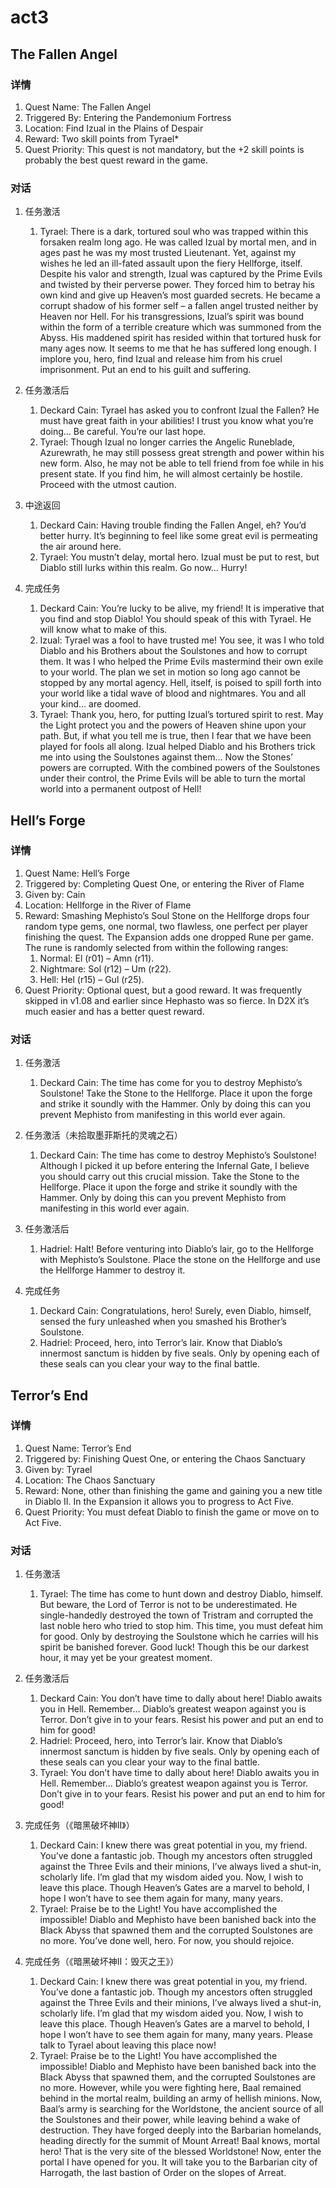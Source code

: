 # act3


## The Fallen Angel

### 详情 

1. Quest Name: The Fallen Angel
2. Triggered By: Entering the Pandemonium Fortress
3. Location: Find Izual in the Plains of Despair
4. Reward: Two skill points from Tyrael*
5. Quest Priority: This quest is not mandatory, but the +2 skill points is probably the best quest reward in the game.


### 对话

1. 任务激活

    1. Tyrael: There is a dark, tortured soul who was trapped within this forsaken realm long ago. He was called Izual by mortal men, and in ages past he was my most trusted Lieutenant. Yet, against my wishes he led an ill-fated assault upon the fiery Hellforge, itself. Despite his valor and strength, Izual was captured by the Prime Evils and twisted by their perverse power. They forced him to betray his own kind and give up Heaven’s most guarded secrets. He became a corrupt shadow of his former self – a fallen angel trusted neither by Heaven nor Hell. For his transgressions, Izual’s spirit was bound within the form of a terrible creature which was summoned from the Abyss. His maddened spirit has resided within that tortured husk for many ages now. It seems to me that he has suffered long enough. I implore you, hero, find Izual and release him from his cruel imprisonment. Put an end to his guilt and suffering.

2. 任务激活后

    1. Deckard Cain: Tyrael has asked you to confront Izual the Fallen? He must have great faith in your abilities! I trust you know what you’re doing… Be careful. You’re our last hope.
    2. Tyrael: Though Izual no longer carries the Angelic Runeblade, Azurewrath, he may still possess great strength and power within his new form. Also, he may not be able to tell friend from foe while in his present state. If you find him, he will almost certainly be hostile. Proceed with the utmost caution.

3. 中途返回

    1. Deckard Cain: Having trouble finding the Fallen Angel, eh? You’d better hurry. It’s beginning to feel like some great evil is permeating the air around here.
    2. Tyrael: You mustn’t delay, mortal hero. Izual must be put to rest, but Diablo still lurks within this realm. Go now… Hurry!

4. 完成任务

    1. Deckard Cain: You’re lucky to be alive, my friend! It is imperative that you find and stop Diablo! You should speak of this with Tyrael. He will know what to make of this.
    2. Izual: Tyrael was a fool to have trusted me! You see, it was I who told Diablo and his Brothers about the Soulstones and how to corrupt them. It was I who helped the Prime Evils mastermind their own exile to your world. The plan we set in motion so long ago cannot be stopped by any mortal agency. Hell, itself, is poised to spill forth into your world like a tidal wave of blood and nightmares. You and all your kind… are doomed.
    3. Tyrael: Thank you, hero, for putting Izual’s tortured spirit to rest. May the Light protect you and the powers of Heaven shine upon your path. But, if what you tell me is true, then I fear that we have been played for fools all along. Izual helped Diablo and his Brothers trick me into using the Soulstones against them… Now the Stones’ powers are corrupted. With the combined powers of the Soulstones under their control, the Prime Evils will be able to turn the mortal world into a permanent outpost of Hell! 



## Hell’s Forge

### 详情

1. Quest Name: Hell’s Forge
2. Triggered by: Completing Quest One, or entering the River of Flame
3. Given by: Cain
4. Location: Hellforge in the River of Flame
5. Reward: Smashing Mephisto’s Soul Stone on the Hellforge drops four random type gems, one normal, two flawless, one perfect per player finishing the quest. The Expansion adds one dropped Rune per game. The rune is randomly selected from within the following ranges:
    1. Normal: El (r01) – Amn (r11).
    2. Nightmare: Sol (r12) – Um (r22).
    3. Hell: Hel (r15) – Gul (r25).
6. Quest Priority: Optional quest, but a good reward. It was frequently skipped in v1.08 and earlier since Hephasto was so fierce. In D2X it’s much easier and has a better quest reward.

### 对话

1. 任务激活

    1. Deckard Cain: The time has come for you to destroy Mephisto’s Soulstone! Take the Stone to the Hellforge. Place it upon the forge and strike it soundly with the Hammer. Only by doing this can you prevent Mephisto from manifesting in this world ever again.

2. 任务激活（未拾取墨菲斯托的灵魂之石）

    1. Deckard Cain: The time has come to destroy Mephisto’s Soulstone! Although I picked it up before entering the Infernal Gate, I believe you should carry out this crucial mission. Take the Stone to the Hellforge. Place it upon the forge and strike it soundly with the Hammer. Only by doing this can you prevent Mephisto from manifesting in this world ever again.

3. 任务激活后

    1. Hadriel: Halt! Before venturing into Diablo’s lair, go to the Hellforge with Mephisto’s Soulstone. Place the stone on the Hellforge and use the Hellforge Hammer to destroy it.

4. 完成任务

    1. Deckard Cain: Congratulations, hero! Surely, even Diablo, himself, sensed the fury unleashed when you smashed his Brother’s Soulstone.
    2. Hadriel: Proceed, hero, into Terror’s lair. Know that Diablo’s innermost sanctum is hidden by five seals. Only by opening each of these seals can you clear your way to the final battle. 




## Terror’s End

### 详情

1. Quest Name: Terror’s End
2. Triggered by: Finishing Quest One, or entering the Chaos Sanctuary
3. Given by: Tyrael
4. Location: The Chaos Sanctuary
5. Reward: None, other than finishing the game and gaining you a new title in Diablo II. In the Expansion it allows you to progress to Act Five.
6. Quest Priority: You must defeat Diablo to finish the game or move on to Act Five.

### 对话

1. 任务激活

    1. Tyrael: The time has come to hunt down and destroy Diablo, himself. But beware, the Lord of Terror is not to be underestimated. He single-handedly destroyed the town of Tristram and corrupted the last noble hero who tried to stop him. This time, you must defeat him for good. Only by destroying the Soulstone which he carries will his spirit be banished forever. Good luck! Though this be our darkest hour, it may yet be your greatest moment.

2. 任务激活后

    1. Deckard Cain: You don’t have time to dally about here! Diablo awaits you in Hell. Remember… Diablo’s greatest weapon against you is Terror. Don’t give in to your fears. Resist his power and put an end to him for good!
    2. Hadriel: Proceed, hero, into Terror’s lair. Know that Diablo’s innermost sanctum is hidden by five seals. Only by opening each of these seals can you clear your way to the final battle.
    3. Tyrael: You don’t have time to dally about here! Diablo awaits you in Hell. Remember… Diablo’s greatest weapon against you is Terror. Don’t give in to your fears. Resist his power and put an end to him for good!

3. 完成任务（《暗黑破坏神II》）

    1. Deckard Cain: I knew there was great potential in you, my friend. You’ve done a fantastic job. Though my ancestors often struggled against the Three Evils and their minions, I’ve always lived a shut-in, scholarly life. I’m glad that my wisdom aided you. Now, I wish to leave this place. Though Heaven’s Gates are a marvel to behold, I hope I won’t have to see them again for many, many years.
    2. Tyrael: Praise be to the Light! You have accomplished the impossible! Diablo and Mephisto have been banished back into the Black Abyss that spawned them and the corrupted Soulstones are no more. You’ve done well, hero. For now, you should rejoice.

4. 完成任务（《暗黑破坏神II：毁灭之王》）

    1. Deckard Cain: I knew there was great potential in you, my friend. You’ve done a fantastic job. Though my ancestors often struggled against the Three Evils and their minions, I’ve always lived a shut-in, scholarly life. I’m glad that my wisdom aided you. Now, I wish to leave this place. Though Heaven’s Gates are a marvel to behold, I hope I won’t have to see them again for many, many years. Please talk to Tyrael about leaving this place now!
    2. Tyrael: Praise be to the Light! You have accomplished the impossible! Diablo and Mephisto have been banished back into the Black Abyss that spawned them, and the corrupted Soulstones are no more. However, while you were fighting here, Baal remained behind in the mortal realm, building an army of hellish minions. Now, Baal’s army is searching for the Worldstone, the ancient source of all the Soulstones and their power, while leaving behind a wake of destruction. They have forged deeply into the Barbarian homelands, heading directly for the summit of Mount Arreat! Baal knows, mortal hero! That is the very site of the blessed Worldstone! Now, enter the portal I have opened for you. It will take you to the Barbarian city of Harrogath, the last bastion of Order on the slopes of Arreat. 








